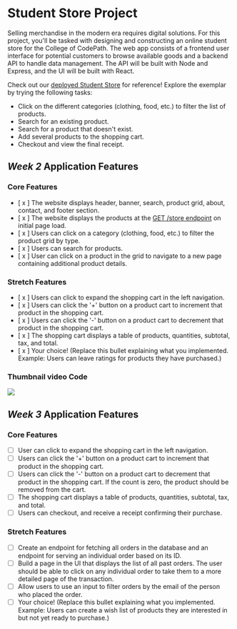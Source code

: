 # Student Store Project

Selling merchandise in the modern era requires digital solutions. For this project, you'll be tasked with designing and constructing an online student store for the College of CodePath. The web app consists of a frontend user interface for potential customers to browse available goods and a backend API to handle data management. The API will be built with Node and Express, and the UI will be built with React.

Check out our [deployed Student Store](https://codepath-student-store-demo.surge.sh/) for reference! Explore the exemplar by trying the following tasks:

- Click on the different categories (clothing, food, etc.) to filter the list of products.
- Search for an existing product.
- Search for a product that doesn't exist.
- Add several products to the shopping cart.
- Checkout and view the final receipt.

## *Week 2* Application Features

### Core Features

- [ x ] The website displays header, banner, search, product grid, about, contact, and footer section.
- [ x ] The website displays the products at the [GET /store endpoint](https://codepath-store-api.herokuapp.com/store) on initial page load.
- [ x ] Users can click on a category (clothing, food, etc.) to filter the product grid by type.
- [ x ] Users can search for products.
- [ x ] User can click on a product in the grid to navigate to a new page containing additional product details.

### Stretch Features

- [ x ] Users can click to expand the shopping cart in the left navigation.
- [ x ] Users can click the '+' button on a product cart to increment that product in the shopping cart.
- [ x ] Users can click the '-' button on a product cart to decrement that product in the shopping cart.
- [ x ] The shopping cart displays a table of products, quantities, subtotal, tax, and total.
- [ x ] Your choice! (Replace this bullet explaining what you implemented. Example: Users can leave ratings for products they have purchased.)

### Thumbnail video Code 
<a href="https://www.loom.com/share/fac5437212dc48dd86d451e824deec36">
    <img style="max-width:300px;" src="https://cdn.loom.com/sessions/thumbnails/fac5437212dc48dd86d451e824deec36-with-play.gif">
  </a>


## *Week 3* Application Features

### Core Features

- [ ] User can click to expand the shopping cart in the left navigation.
- [ ] Users can click the '+' button on a product cart to increment that product in the shopping cart.
- [ ] Users can click the '-' button on a product cart to decrement that product in the shopping cart. If the count is zero, the product should be removed from the cart.
- [ ] The shopping cart displays a table of products, quantities, subtotal, tax, and total.
- [ ] Users can checkout, and receive a receipt confirming their purchase.

### Stretch Features

- [ ] Create an endpoint for fetching all orders in the database and an endpoint for serving an individual order based on its ID.
- [ ] Build a page in the UI that displays the list of all past orders. The user should be able to click on any individual order to take them to a more detailed page of the transaction.
- [ ] Allow users to use an input to filter orders by the email of the person who placed the order.
- [ ] Your choice! (Replace this bullet explaining what you implemented. Example: Users can create a wish list of products they are interested in but not yet ready to purchase.)
